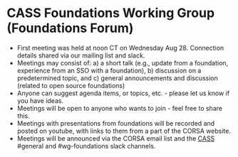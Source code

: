 # CASS Foundations Working Group (Foundations Forum)

- First meeting was held at noon CT on Wednesday Aug 28. Connection details shared via our mailing list and slack.
- Meetings may consist of: a) a short talk (e.g., update from a foundation, experience from an SSO with a foundation), b) discussion on a predetermined topic, and c) general announcements and discussion (related to open source foundations)
- Anyone can suggest agenda items, or topics, etc. - please let us know if you have ideas.
- Meetings will be open to anyone who wants to join - feel free to share this.
- Meetings with presentations from foundations will be recorded and posted on youtube, with links to them from a part of the CORSA website.
- Meetings will be announced via the CORSA email list and the [CASS](https://cass.community/) #general and #wg-foundations slack channels.
